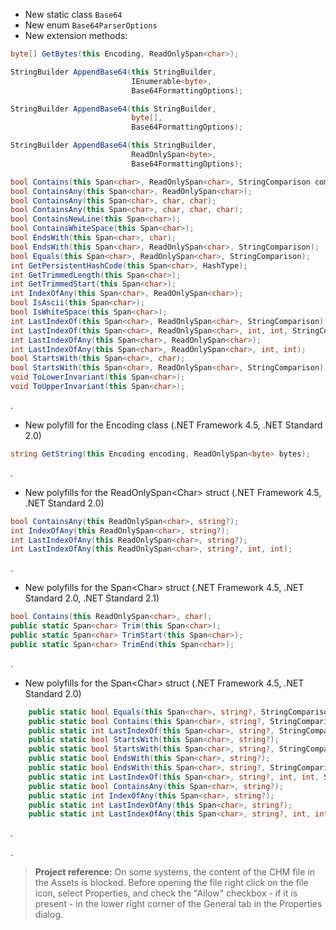 - New static class `Base64`
- New enum `Base64ParserOptions`
- New extension methods:
```csharp
byte[] GetBytes(this Encoding, ReadOnlySpan<char>);

StringBuilder AppendBase64(this StringBuilder,
                           IEnumerable<byte>,
                           Base64FormattingOptions);

StringBuilder AppendBase64(this StringBuilder,
                           byte[],
                           Base64FormattingOptions);

StringBuilder AppendBase64(this StringBuilder,
                           ReadOnlySpan<byte>,
                           Base64FormattingOptions);

bool Contains(this Span<char>, ReadOnlySpan<char>, StringComparison comparisonType);
bool ContainsAny(this Span<char>, ReadOnlySpan<char>);
bool ContainsAny(this Span<char>, char, char);
bool ContainsAny(this Span<char>, char, char, char);
bool ContainsNewLine(this Span<char>);
bool ContainsWhiteSpace(this Span<char>);
bool EndsWith(this Span<char>, char);
bool EndsWith(this Span<char>, ReadOnlySpan<char>, StringComparison);
bool Equals(this Span<char>, ReadOnlySpan<char>, StringComparison);
int GetPersistentHashCode(this Span<char>, HashType);
int GetTrimmedLength(this Span<char>);
int GetTrimmedStart(this Span<char>);
int IndexOfAny(this Span<char>, ReadOnlySpan<char>);
bool IsAscii(this Span<char>);
bool IsWhiteSpace(this Span<char>);
int LastIndexOf(this Span<char>, ReadOnlySpan<char>, StringComparison);
int LastIndexOf(this Span<char>, ReadOnlySpan<char>, int, int, StringComparison);
int LastIndexOfAny(this Span<char>, ReadOnlySpan<char>);
int LastIndexOfAny(this Span<char>, ReadOnlySpan<char>, int, int);
bool StartsWith(this Span<char>, char);
bool StartsWith(this Span<char>, ReadOnlySpan<char>, StringComparison);
void ToLowerInvariant(this Span<char>);
void ToUpperInvariant(this Span<char>);
```
.
- New polyfill for the Encoding class (.NET Framework 4.5, .NET Standard 2.0)
```csharp
string GetString(this Encoding encoding, ReadOnlySpan<byte> bytes);
```
.
- New polyfills for the ReadOnlySpan&lt;Char&gt; struct (.NET Framework 4.5, .NET Standard 2.0)

```csharp
bool ContainsAny(this ReadOnlySpan<char>, string?);
int IndexOfAny(this ReadOnlySpan<char>, string?);
int LastIndexOfAny(this ReadOnlySpan<char>, string?);
int LastIndexOfAny(this ReadOnlySpan<char>, string?, int, int);
```
.
- New polyfills for the Span&lt;Char&gt; struct (.NET Framework 4.5, .NET Standard 2.0, .NET Standard 2.1)

```csharp
bool Contains(this ReadOnlySpan<char>, char);
public static Span<char> Trim(this Span<char>);
public static Span<char> TrimStart(this Span<char>);
public static Span<char> TrimEnd(this Span<char>);
```
.
- New polyfills for the Span&lt;Char&gt; struct (.NET Framework 4.5, .NET Standard 2.0)

```csharp
    public static bool Equals(this Span<char>, string?, StringComparison);
    public static bool Contains(this Span<char>, string?, StringComparison);
    public static int LastIndexOf(this Span<char>, string?, StringComparison);
    public static bool StartsWith(this Span<char>, string?);
    public static bool StartsWith(this Span<char>, string?, StringComparison);
    public static bool EndsWith(this Span<char>, string?);
    public static bool EndsWith(this Span<char>, string?, StringComparison);
    public static int LastIndexOf(this Span<char>, string?, int, int, StringComparison);
    public static bool ContainsAny(this Span<char>, string?);
    public static int IndexOfAny(this Span<char>, string?);
    public static int LastIndexOfAny(this Span<char>, string?);
    public static int LastIndexOfAny(this Span<char>, string?, int, int);
```
.

.
> **Project reference:** On some systems, the content of the CHM file in the Assets is blocked. Before opening the file right click on the file icon, select Properties, and check the "Allow" checkbox - if it is present - in the lower right corner of the General tab in the Properties dialog.